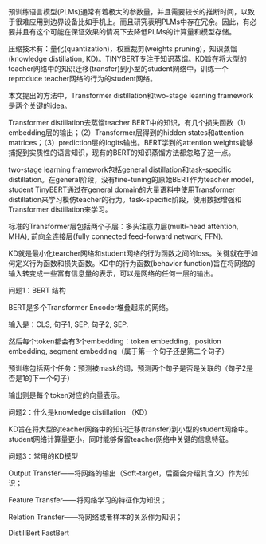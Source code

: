 预训练语言模型(PLMs)通常有着极大的参数量，并且需要较长的推断时间，以致于很难应用到边界设备比如手机上。而且研究表明PLMs中存在冗余。因此，有必要并且有这个可能在保证效果的情况下去降低PLMs的计算量和模型存储。

压缩技术有：量化(quantization)，权重裁剪(weights pruning)，知识蒸馏(knowledge distillation, KD)。TINYBERT专注于知识蒸馏。KD旨在将大型的teacher网络中的知识迁移(transfer)到小型的student网络中，训练一个reproduce teacher网络的行为的student网络。

本文提出的方法中，Transformer distillation和two-stage learning framework是两个关键的idea。

Transformer distillation去蒸馏teacher BERT中的知识，有几个损失函数（1）embedding层的输出；（2）Transformer层得到的hidden states和attention matrices；（3）prediction层的logits输出。BERT学到的attention weights能够捕捉到实质性的语言知识，现有的BERT的知识蒸馏方法都忽略了这一点。

two-stage learning framework包括general distillation和task-specific distillation。在general阶段，没有fine-tuning的原始BERT作为teacher model，student TinyBERT通过在general domain的大量语料中使用Transformer distillation来学习模仿teacher的行为。task-specific阶段，使用数据增强和Transformer distillation来学习。

标准的Transformer层包括两个子层：多头注意力层(multi-head attention, MHA), 前向全连接层(fully connected feed-forward network, FFN).

KD就是最小化tearcher网络和student网络的行为函数之间的loss。关键就在于如何定义行为函数和损失函数。KD中的行为函数(behavior function)旨在将网络的输入转变成一些富有信息量的表示，可以是网络的任何一层的输出。

问题1：BERT 结构

BERT是多个Transformer Encoder堆叠起来的网络。

输入是：CLS, 句子1, SEP, 句子2, SEP.

然后每个token都会有3个embedding：token embedding，position embedding, segment embedding（属于第一个句子还是第二个句子）

预训练包括两个任务：预测被mask的词，预测两个句子是否是关联的（句子2是否是1的下一个句子）

输出则是每个token对应的向量表示。

问题2：什么是knowledge distillation （KD）

KD旨在将大型的teacher网络中的知识迁移(transfer)到小型的student网络中。student网络计算量更小，同时能够保留teacher网络中关键的信息特征。

问题3：常用的KD模型

Output Transfer——将网络的输出（Soft-target，后面会介绍其含义）作为知识；

Feature Transfer——将网络学习的特征作为知识；

Relation Transfer——将网络或者样本的关系作为知识；



DistillBert FastBert







